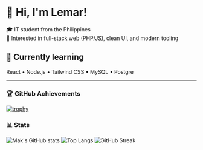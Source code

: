 # 👋 Hi, I'm Lemar!

🎓 IT student from the Philippines  
🧭 Interested in full-stack web (PHP/JS), clean UI, and modern tooling

## 🌱 Currently learning
React • Node.js • Tailwind CSS • MySQL • Postgre

---

### 🏆 GitHub Achievements
[![trophy](https://github-profile-trophy.vercel.app/?username=xdlemar&theme=onedark)](https://github.com/ryo-ma/github-profile-trophy)

### 📊 Stats
![Mak's GitHub stats](https://github-readme-stats.vercel.app/api?username=xdlemar&show_icons=true&theme=transparent)
![Top Langs](https://github-readme-stats.vercel.app/api/top-langs/?username=xdlemar&layout=compact)
![GitHub Streak](https://streak-stats.demolab.com?user=xdlemar&hide_border=true)

